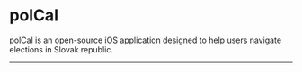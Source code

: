 # polCal

polCal is an open-source iOS application designed to help users navigate elections in Slovak republic.

---
